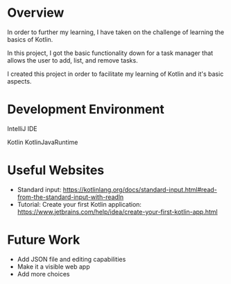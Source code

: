 # Overview

In order to further my learning, I have taken on the challenge of learning the basics of Kotlin.

In this project, I got the basic functionality down for a task manager that allows the user to add, list, and remove tasks.


I created this project in order to facilitate my learning of Kotlin and it's basic aspects.

# Development Environment

IntelliJ IDE

Kotlin
KotlinJavaRuntime

# Useful Websites

- Standard input: https://kotlinlang.org/docs/standard-input.html#read-from-the-standard-input-with-readln
- Tutorial: Create your first Kotlin application: https://www.jetbrains.com/help/idea/create-your-first-kotlin-app.html

# Future Work

- Add JSON file and editing capabilities
- Make it a visible web app
- Add more choices